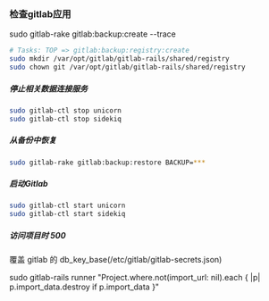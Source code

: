 ### 检查gitlab应用
sudo gitlab-rake gitlab:backup:create --trace

```bash
# Tasks: TOP => gitlab:backup:registry:create
sudo mkdir /var/opt/gitlab/gitlab-rails/shared/registry
sudo chown git /var/opt/gitlab/gitlab-rails/shared/registry
```

##### 停止相关数据连接服务
```bash
sudo gitlab-ctl stop unicorn
sudo gitlab-ctl stop sidekiq
```

##### 从备份中恢复
```bash
sudo gitlab-rake gitlab:backup:restore BACKUP=***
```

##### 启动Gitlab
```bash
sudo gitlab-ctl start unicorn
sudo gitlab-ctl start sidekiq
```

##### 访问项目时 500
覆盖 gitlab 的 db_key_base(/etc/gitlab/gitlab-secrets.json)

sudo gitlab-rails runner "Project.where.not(import_url: nil).each { |p| p.import_data.destroy if p.import_data }"
